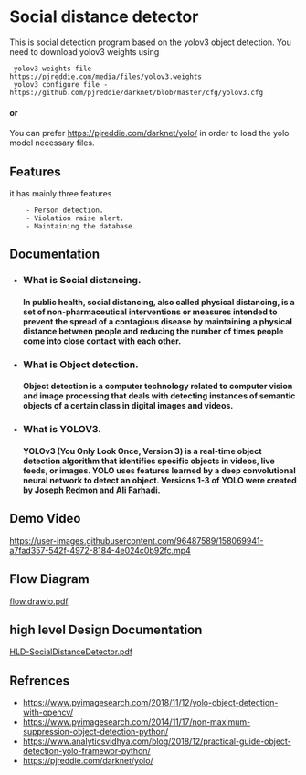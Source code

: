 
# Social distance detector

This is social detection program based on the yolov3 object detection. You need to download yolov3 weights using

     yolov3 weights file   - https://pjreddie.com/media/files/yolov3.weights
     yolov3 configure file - https://github.com/pjreddie/darknet/blob/master/cfg/yolov3.cfg


#### or
You can prefer https://pjreddie.com/darknet/yolo/ in order to load the yolo model necessary files.
 


## Features

it has mainly three features 

        - Person detection.
        - Violation raise alert.
        - Maintaining the database.

## Documentation
 - ### What is Social distancing.

    #### In public health, social distancing, also called physical distancing, is a set of non-pharmaceutical interventions or measures intended to prevent the spread of a contagious disease by maintaining a physical distance between people and reducing the number of times people come into close contact with each other.

 - ### What is Object detection.
    #### Object detection is a computer technology related to computer vision and image processing that deals with detecting instances of semantic objects of a certain class in digital images and videos. 

 - ### What is YOLOV3.
    #### YOLOv3 (You Only Look Once, Version 3) is a real-time object detection algorithm that identifies specific objects in videos, live feeds, or images. YOLO uses features learned by a deep convolutional neural network to detect an object. Versions 1-3 of YOLO were created by Joseph Redmon and Ali Farhadi.
    
## Demo Video 

https://user-images.githubusercontent.com/96487589/158069941-a7fad357-542f-4972-8184-4e024c0b92fc.mp4

## Flow Diagram
[flow.drawio.pdf](https://github.com/Rankush888/Social-Distancing-Detector/files/8240287/flow.drawio.pdf)

## high level Design Documentation
[HLD-SocialDistanceDetector.pdf](https://github.com/Rankush888/Social-Distancing-Detector/files/8242164/HLD-SocialDistanceDetector.pdf)
## Refrences

 - https://www.pyimagesearch.com/2018/11/12/yolo-object-detection-with-opencv/
 - https://www.pyimagesearch.com/2014/11/17/non-maximum-suppression-object-detection-python/
 - https://www.analyticsvidhya.com/blog/2018/12/practical-guide-object-detection-yolo-framewor-python/
 - https://pjreddie.com/darknet/yolo/
 
